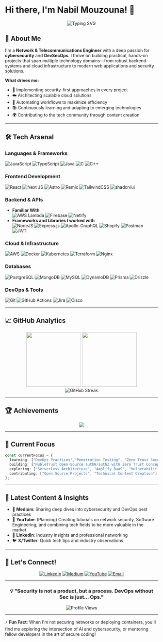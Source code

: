 # Hi there, I'm Nabil Mouzouna! 👋

<div align="center">
  <img src="https://readme-typing-svg.herokuapp.com?font=Fira+Code&size=22&pause=1000&color=00D9FF&center=true&vCenter=true&width=600&lines=Full-Stack+Engineer;Cybersecurity+Enthusiast;Always+Learning%2C+Always+Building" alt="Typing SVG" />
</div>

## 🚀 About Me

I'm a **Network & Telecommunications Engineer** with a deep passion for **cybersecurity** and **DevSecOps**. I thrive on building practical, hands-on projects that span multiple technology domains—from robust backend systems and cloud infrastructure to modern web applications and security solutions.

**What drives me:**
- 🔐 Implementing security-first approaches in every project
- ☁️ Architecting scalable cloud solutions
- 🤖 Automating workflows to maximize efficiency
- 📚 Continuously learning and adapting to emerging technologies
- 🌍 Contributing to the tech community through content creation

---

## 🛠️ Tech Arsenal

### **Languages & Frameworks**
![JavaScript](https://img.shields.io/badge/javascript-%23323330.svg?style=for-the-badge&logo=javascript&logoColor=%23F7DF1E)
![TypeScript](https://img.shields.io/badge/typescript-%23007ACC.svg?style=for-the-badge&logo=typescript&logoColor=white)
![Java](https://img.shields.io/badge/java-%23ED8B00.svg?style=for-the-badge&logo=openjdk&logoColor=white)
![C](https://img.shields.io/badge/c-%2300599C.svg?style=for-the-badge&logo=c&logoColor=white)
![C++](https://img.shields.io/badge/c++-%2300599C.svg?style=for-the-badge&logo=c%2B%2B&logoColor=white)

### **Frontend Development**
![React](https://img.shields.io/badge/react-%2320232a.svg?style=for-the-badge&logo=react&logoColor=%2361DAFB)
![Next JS](https://img.shields.io/badge/Next-black?style=for-the-badge&logo=next.js&logoColor=white)
![Astro](https://img.shields.io/badge/astro-%232C2052.svg?style=for-the-badge&logo=astro&logoColor=white)
![Remix](https://img.shields.io/badge/Remix-000?logo=remix&logoColor=fff)
![TailwindCSS](https://img.shields.io/badge/tailwindcss-%2338B2AC.svg?style=for-the-badge&logo=tailwind-css&logoColor=white)
![shadcn/ui](https://img.shields.io/badge/shadcn%2Fui-000?logo=shadcnui&logoColor=fff)


### **Backend & APIs**
- **Familiar With** <br/>
![AWS Lambda](https://custom-icon-badges.demolab.com/badge/AWS%20Lambda-%23FF9900.svg?logo=aws-lambda&logoColor=white)
![Firebase](https://img.shields.io/badge/Firebase-039BE5?logo=Firebase&logoColor=white)
![Netlify](https://img.shields.io/badge/Netlify-%23000000.svg?logo=netlify&logoColor=#00C7B7)
- **Frameworks and Libraries I worked with** <br/>
![NodeJS](https://img.shields.io/badge/node.js-6DA55F?style=for-the-badge&logo=node.js&logoColor=white)
![Express.js](https://img.shields.io/badge/express.js-%23404d59.svg?style=for-the-badge&logo=express&logoColor=%2361DAFB)
![Apollo-GraphQL](https://img.shields.io/badge/-ApolloGraphQL-311C87?style=for-the-badge&logo=apollo-graphql)
![Shopify](https://img.shields.io/badge/-ApolloGraphQL-311C87?style=for-the-badge&logo=apollo-graphql)
![Postman](https://img.shields.io/badge/Postman-FF6C37?logo=postman&logoColor=white)
![JWT](https://img.shields.io/badge/JWT-black?style=for-the-badge&logo=JSON%20web%20tokens)

### **Cloud & Infrastructure**
![AWS](https://img.shields.io/badge/AWS-%23FF9900.svg?style=for-the-badge&logo=amazon-aws&logoColor=white)
![Docker](https://img.shields.io/badge/docker-%230db7ed.svg?style=for-the-badge&logo=docker&logoColor=white)
![Kubernetes](https://img.shields.io/badge/kubernetes-%23326ce5.svg?style=for-the-badge&logo=kubernetes&logoColor=white)
![Terraform](https://img.shields.io/badge/terraform-%235835CC.svg?style=for-the-badge&logo=terraform&logoColor=white)
![Nginx](https://img.shields.io/badge/nginx-%23009639.svg?style=for-the-badge&logo=nginx&logoColor=white)

### **Databases**
![PostgreSQL](https://img.shields.io/badge/postgres-%23316192.svg?style=for-the-badge&logo=postgresql&logoColor=white)
![MongoDB](https://img.shields.io/badge/MongoDB-%234ea94b.svg?style=for-the-badge&logo=mongodb&logoColor=white)
![MySQL](https://img.shields.io/badge/mysql-4479A1.svg?style=for-the-badge&logo=mysql&logoColor=white)
![DynamoDB](https://img.shields.io/badge/Amazon%20DynamoDB-4053D6?style=for-the-badge&logo=Amazon%20DynamoDB&logoColor=white)
![Prisma](https://img.shields.io/badge/Prisma-3982CE?style=for-the-badge&logo=Prisma&logoColor=white)
![Drizzle](https://img.shields.io/badge/Drizzle-C5F74F?logo=drizzle&logoColor=000)

### **DevOps & Tools**
![Git](https://img.shields.io/badge/git-%23F05033.svg?style=for-the-badge&logo=git&logoColor=white)
![GitHub Actions](https://img.shields.io/badge/github%20actions-%232671E5.svg?style=for-the-badge&logo=githubactions&logoColor=white)
![Jira](https://img.shields.io/badge/jira-%230A0FFF.svg?style=for-the-badge&logo=jira&logoColor=white)
![Cisco](https://img.shields.io/badge/cisco-%23049fd9.svg?style=for-the-badge&logo=cisco&logoColor=black)

---

## 📈 GitHub Analytics

<div align="center">
  <img height="180em" src="https://github-readme-stats.vercel.app/api?username=NabilMouzouna&show_icons=true&theme=tokyonight&include_all_commits=true&count_private=true&hide_border=true"/>
  <img height="180em" src="https://github-readme-stats.vercel.app/api/top-langs/?username=NabilMouzouna&layout=compact&theme=tokyonight&hide_border=true"/>
</div>

<div align="center">
  <img src="https://nirzak-streak-stats.vercel.app/?user=NabilMouzouna&theme=tokyonight&hide_border=true" alt="GitHub Streak" />
</div>

---

## 🏆 Achievements

<div align="center">
  <img src="https://github-profile-trophy.vercel.app/?username=NabilMouzouna&theme=tokyonight&no-frame=true&no-bg=true&margin-w=4&column=7" />
</div>

---

## 🎯 Current Focus

```typescript
const currentFocus = {
  learning: ["DevOps Practices","Penetration Testing", "Zero Trust Security", "DX and SDKs Building Mindset"],
  building: ["NubleTrust Open-Source authN/authZ with Zero Trust Concepts", "AWS-Native Applications"],
  exploring: ["Serverless Architecture", "Amplify BaaS", "Vulnerabilities Scanning"],
  contributing: ["Open Source Projects", "Technical Content Creation"]
};
```

---

## 📝 Latest Content & Insights

- 📖 **Medium**: Sharing deep dives into cybersecurity and DevOps best practices
- 🎥 **YouTube**: (Planning) Creating tutorials on network security, Software Engineering, and combining tech fields to be more valuable in the market
- 💼 **LinkedIn**: Industry insights and professional networking
- 🐦 **X/Twitter**: Quick tech tips and industry observations

---

## 🤝 Let's Connect!

<div align="center">
  
[![LinkedIn](https://img.shields.io/badge/LinkedIn-%230077B5.svg?style=for-the-badge&logo=linkedin&logoColor=white)](https://www.linkedin.com/in/nabil-mouzouna-71212124a/)
[![Medium](https://img.shields.io/badge/Medium-12100E?style=for-the-badge&logo=medium&logoColor=white)](https://medium.com/@nabilmouzouna2001)
[![YouTube](https://img.shields.io/badge/YouTube-%23FF0000.svg?style=for-the-badge&logo=YouTube&logoColor=white)](https://www.youtube.com/@NabilMouzouna)
[![Email](https://img.shields.io/badge/Email-D14836?style=for-the-badge&logo=gmail&logoColor=white)](mailto:mrnabilmouzouna@gmail.com)

</div>

---

<div align="center">
  <h3>💡 "Security is not a product, but a process. DevOps without Sec is just... Ops."</h3>
  
  ![Profile Views](https://komarev.com/ghpvc/?username=NabilMouzouna&color=blueviolet&style=for-the-badge)
</div>

---

⚡ **Fun Fact**: When I'm not securing networks or deploying containers, you'll find me exploring the intersection of AI and cybersecurity, or mentoring fellow developers in the art of secure coding!
